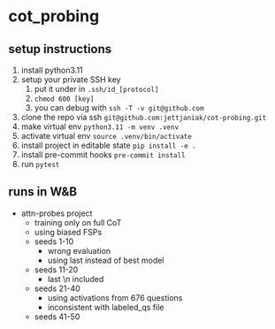 # cot_probing


## setup instructions
1. install python3.11
1. setup your private SSH key
   1. put it under in `.ssh/id_[protocol]`
   1. `chmod 600 [key]`
   1. you can debug with `ssh -T -v git@github.com`
1. clone the repo via ssh `git@github.com:jettjaniak/cot-probing.git`
1. make virtual env `python3.11 -m venv .venv`
1. activate virtual env `source .venv/bin/activate`
1. install project in editable state `pip install -e .`
1. install pre-commit hooks `pre-commit install`
1. run `pytest`

## runs in W&B

 - attn-probes project
   - training only on full CoT
   - using biased FSPs 
   - seeds 1-10
     - wrong evaluation
     - using last instead of best model
   - seeds 11-20
     - last \n included
   - seeds 21-40
     - using activations from 676 questions
     - inconsistent with labeled_qs file
   - seeds 41-50